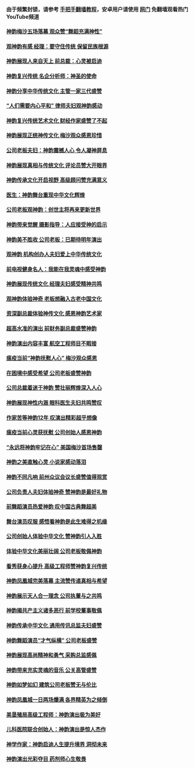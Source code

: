 #### 由于频繁封锁，请参考 [手把手翻墙教程](https://github.com/gfw-breaker/guides/wiki/)，安卓用户请使用 [网门](https://github.com/gfw-breaker/nogfw/blob/master/dl.md?t=05131301) 免翻墙观看热门YouTube频道 

#### [神韵梅沙五场落幕 观众赞“舞蹈充满神性”](../pages/nf1148019/n11943588.md?t=05131301) 

#### [观神韵有感 经理：要守住传统 保留民族根源](../pages/nf1148019/n11943537.md?t=05131301) 

#### [神韵展现人来自天上 前总裁：心灵被启迪](../pages/nf1148019/n11943455.md?t=05131301) 

#### [神韵复兴传统 名企分析师：神圣的使命](../pages/nf1148019/n11943446.md?t=05131301) 

#### [神韵分享中华传统文化 主管一家三代盛赞](../pages/nf1148019/n11943106.md?t=05131301) 

#### [“人们需要内心平和” 律师夫妇观神韵感动](../pages/nf1148019/n11942945.md?t=05131301) 

#### [神韵复兴传统艺术文化 财经作家盛赞了不起](../pages/nf1148019/n11942419.md?t=05131301) 

#### [神韵展现正统神传文化 梅沙观众感恩珍惜](../pages/nf1148019/n11941925.md?t=05131301) 

#### [公司老板夫妇：神韵震撼人心 令人凝神屏息](../pages/nf1148019/n11941897.md?t=05131301) 

#### [神韵展现真相与传统文化 评论员赞大开眼界](../pages/nf1148019/n11941785.md?t=05131301) 

#### [神韵传承文化开启视野 高级顾问赞充满意义](../pages/nf1148019/n11941574.md?t=05131301) 

#### [医生：神韵舞台重现中华文化辉煌](../pages/nf1148019/n11941655.md?t=05131301) 

#### [公司老板观神韵：创世主将再来更新世界](../pages/nf1148019/n11941736.md?t=05131301) 

#### [神韵带来觉醒 摄影指导：人应接受神的启示](../pages/nf1148019/n11941684.md?t=05131301) 

#### [神韵美不胜收 公司老板：已期待明年演出](../pages/nf1148019/n11941628.md?t=05131301) 

#### [观神韵 机构创办人夫妇爱上中华传统文化](../pages/nf1148019/n11941629.md?t=05131301) 

#### [前电视健身名人：我能在我灵魂中感受神韵](../pages/nf1148019/n11941581.md?t=05131301) 

#### [神韵展现传统文化 经理夫妇感受精神共鸣](../pages/nf1148019/n11941536.md?t=05131301) 

#### [观神韵体验神奇 老板想融入古老中国文化](../pages/nf1148019/n11941381.md?t=05131301) 

#### [资深副总裁体验神传文化 感恩神韵艺术家](../pages/nf1148019/n11941183.md?t=05131301) 

#### [超高水准的演出 前财务副总裁盛赞神韵](../pages/nf1148019/n11940555.md?t=05131301) 

#### [神韵演出内容丰富 航空工程师目不暇接](../pages/nf1148019/n11940149.md?t=05131301) 

#### [瘟疫当前“神韵抚慰人心” 梅沙观众感恩](../pages/nf1148019/n11940140.md?t=05131301) 

#### [在困境中感受希望 公司老板盛赞神韵](../pages/nf1148019/n11940054.md?t=05131301) 

#### [公司总裁着迷于神韵 赞壮丽辉煌深入人心](../pages/nf1148019/n11939905.md?t=05131301) 

#### [神韵展现神性内涵 眼科医生夫妇共鸣赞叹](../pages/nf1148019/n11939928.md?t=05131301) 

#### [作家苦等神韵12年 叹演出精彩超乎想像](../pages/nf1148019/n11939951.md?t=05131301) 

#### [瘟疫当前心灵获抚慰 公司创始人感恩神韵](../pages/nf1148019/n11939839.md?t=05131301) 

#### [“永远将神韵牢记在心” 美国梅沙首场售罄](../pages/nf1148019/n11937517.md?t=05131301) 

#### [神韵之美直触心灵 小说家感动落泪](../pages/nf1148019/n11937271.md?t=05131301) 

#### [神韵不同凡响 前州众议会议长盛赞值得观赏](../pages/nf1148019/n11937330.md?t=05131301) 

#### [公司负责人夫妇体验神奇 赞神韵是最好礼物](../pages/nf1148019/n11936957.md?t=05131301) 

#### [前舞蹈演员热爱神韵 叹中国古典舞超美](../pages/nf1148019/n11937243.md?t=05131301) 

#### [舞台演员叹服 感悟看神韵是此生难得之机缘](../pages/nf1148019/n11937231.md?t=05131301) 

#### [公司创始人体验中华文化 赞神韵引人入胜](../pages/nf1148019/n11937154.md?t=05131301) 

#### [体验中华文化美丽壮阔 公司老板敬佩神韵](../pages/nf1148019/n11936920.md?t=05131301) 

#### [看秀获身心提升 高级工程师赞神韵复兴传统](../pages/nf1148019/n11936955.md?t=05131301) 

#### [神韵凤凰城完美落幕 主流赞传递真相与希望](../pages/nf1148019/n11926376.md?t=05131301) 

#### [神韵展示天人合一理念 公司执董与之共鸣](../pages/nf1148019/n11926359.md?t=05131301) 

#### [神韵揭共产主义诸多恶行 前学校董事敬佩](../pages/nf1148019/n11926132.md?t=05131301) 

#### [神韵传承中华文化 通用传讯总监夫妇盛赞](../pages/nf1148019/n11926131.md?t=05131301) 

#### [神韵舞蹈演员“才气纵横” 公司老板盛赞](../pages/nf1148019/n11926114.md?t=05131301) 

#### [神韵展现高尚精神和勇气 采购总监感佩](../pages/nf1148019/n11925893.md?t=05131301) 

#### [神韵带来充实灵魂的音乐 公关高管盛赞](../pages/nf1148019/n11925733.md?t=05131301) 

#### [神韵如梦如幻 建筑公司老板赞无与伦比](../pages/nf1148019/n11925383.md?t=05131301) 

#### [神韵凤凰城一日两场爆满 各界精英为之倾倒](../pages/nf1148019/n11924855.md?t=05131301) 

#### [美垦殖局高级工程师：神韵演出极为美好](../pages/nf1148019/n11924626.md?t=05131301) 

#### [儿科医院联合创始人：神韵演出是惊人杰作](../pages/nf1148019/n11924818.md?t=05131301) 

#### [神学作家：神韵启迪人生提升境界 洞彻未来](../pages/nf1148019/n11924594.md?t=05131301) 

#### [神韵演出光彩夺目 药剂师心生敬畏](../pages/nf1148019/n11924531.md?t=05131301) 


